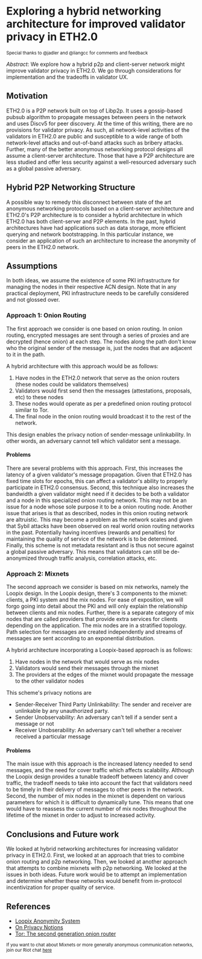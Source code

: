 # Exploring a hybrid networking architecture for improved validator privacy in ETH2.0

<small>Special thanks to @jadler and @liangcc for comments and feedback</small>

*Abstract*: We explore how a hybrid p2p and client-server network might improve validator privacy in ETH2.0. We go through considerations for implementation and the tradeoffs in validator UX.

## Motivation
ETH2.0 is a P2P network built on top of Libp2p. It uses a gossip-based pubsub algorithm to propagate messages between peers in the network and uses Discv5 for peer discovery. At the time of this writing, there are no provisions for validator privacy. As such, all network-level activities of the validators in ETH2.0 are public and susceptible to a wide range of both network-level attacks and out-of-band attacks such as bribery attacks. Further, many of the better anonymous networking protocol designs all assume a client-server architecture. Those that have a P2P architecture are less studied and offer less security against a well-resourced adversary such as a global passive adversary.


## Hybrid P2P Networking Structure
A possible way to remedy this disconnect between state of the art anonymous networking protocols based on a client-server architecture and ETH2.0's P2P architecture is to consider a hybrid architecture in which ETH2.0 has both client-server and P2P elements. In the past, hybrid architectures have had applications such as data storage, more efficient querying and network bootstrapping. In this particular instance, we consider an application of such an architecture to increase the anonymity of peers in the ETH2.0 network.

## Assumptions
In both ideas, we assume the existence of some PKI infrastructure for managing the nodes in their respective ACN design. Note that in any practical deployment, PKI infrastructure needs to be carefully considered and not glossed over. 

### Approach 1: Onion Routing
The first approach we consider is one based on onion routing. In onion routing, encrypted messages are sent through a series of proxies and are decrypted (hence onion) at each step. The nodes along the path don't know who the original sender of the message is, just the nodes that are adjacent to it in the path.

A hybrid architecture with this approach would be as follows:
1. Have nodes in the ETH2.0 network that serve as the onion routers (these nodes could be validators themselves)
2. Validators would first send then the messages (attestations, proposals, etc) to these nodes
3. These nodes would operate as per a predefined onion routing protocol similar to Tor.
4. The final node in the onion routing would broadcast it to the rest of the network.

This design enables the privacy notion of sender-message unlinkability. In other words, an adversary cannot tell which validator sent a message.

#### Problems
There are several problems with this approach. First, this increases the latency of a given validator's message propagation. Given that ETH2.0 has fixed time slots for epochs, this can affect a validator's ability to properly participate in ETH2.0 consensus. Second, this technique also increases the bandwidth a given validator might need if it decides to be both a validator and a node in this specialized onion routing network. This may not be an issue for a node whose sole purpose it to be a onion routing node. Another issue that arises is that as described, nodes in this onion routing network are altruistic. This may become a problem as the network scales and given that Sybil attacks have been observed on real world onion routing networks in the past. Potentially having incentives (rewards and penalties) for maintaining the quality of service of the network is to be determined. Finally, this scheme is not metadata resistant and is thus not secure against a global passive adversary. This means that validators can still be de-anonymized through traffic analysis, correlation attacks, etc.

### Approach 2: Mixnets
The second approach we consider is based on mix networks, namely the Loopix design. In the Loopix design, there's 3 components to the mixnet: clients, a PKI system and the mix nodes. For ease of exposition, we will forgo going into detail about the PKI and will only explain the relationship between clients and mix nodes. Further, there is a separate category of mix nodes that are called providers that provide extra services for clients depending on the application. The mix nodes are in a stratified topology. Path selection for messages are created independently and streams of messages are sent according to an exponential distribution.

A hybrid architecture incorporating a Loopix-based approach is as follows:
1. Have nodes in the network that would serve as mix nodes
2. Validators would send their messages through the mixnet
3. The providers at the edges of the mixnet would propagate the message to the other validator nodes


This scheme's privacy notions are 
- Sender-Receiver Third Party Unlinkability: The sender and receiver are unlinkable by any unauthorized party. 
- Sender Unobservability: An adversary can't tell if a sender sent a message or not
- Receiver Unobserability: An adversary can't tell whether a receiver received a particular message


#### Problems
The main issue with this approach is the increased latency needed to send messages, and the need for cover traffic which affects scalability. Although the Loopix design provides a tunable tradeoff between latency and cover traffic, the tradeoff needs to take into account the fact that validators need to be timely in their delivery of messages to other peers in the network. Second, the number of mix nodes in the mixnet is dependent on various parameters for which it is difficult to dynamically tune. This means that one would have to reassess the current number of mix nodes throughout the lifetime of the mixnet in order to adjust to increased activity.

## Conclusions and Future work
We looked at hybrid networking architectures for increasing validator privacy in ETH2.0. First, we looked at an approach that tries to combine onion routing and p2p networking. Then, we looked at another approach that attempts to combine mixnets with p2p networking. We looked at the issues in both ideas. Future work would be to attempt an implementation and determine whether these networks would benefit from in-protocol incentivization for proper quality of service.

## References
- [Loopix Anonymity System](https://www.freehaven.net/anonbib/cache/loopix2017.pdf)
- [On Privacy Notions](https://arxiv.org/pdf/1812.05638.pdf)
- [Tor: The second generation onion router](https://www.freehaven.net/anonbib/cache/tor-design.pdf)

<small> If you want to chat about Mixnets or more generally anonymous communication networks, join our Riot chat [here](https://matrix.to/#/!ZtLopmSSPyDCwrleqP:matrix.org?via=matrix.org&via=t2bot.io) </small>
